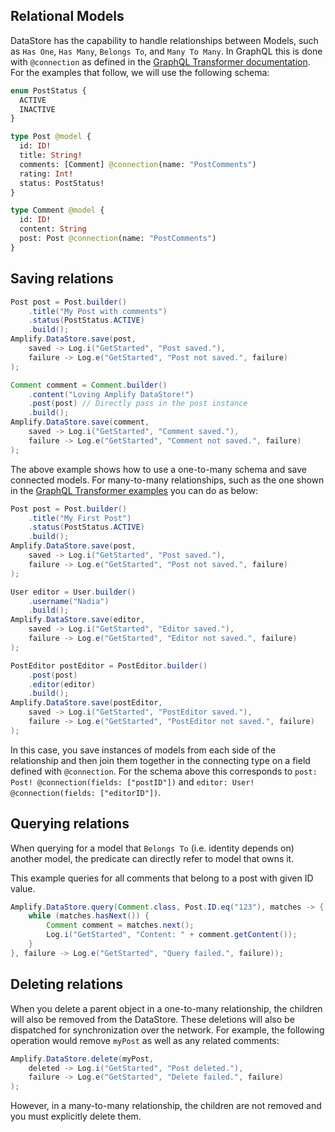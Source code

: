 ## Relational Models

DataStore has the capability to handle relationships between Models, such as `Has One`, `Has Many`, `Belongs To`, and `Many To Many`. In GraphQL this is done with `@connection` as defined in the [GraphQL Transformer documentation](https://aws-amplify.github.io/docs/cli-toolchain/graphql#connection).  For the examples that follow, we will use the following schema:

```graphql
enum PostStatus {
  ACTIVE
  INACTIVE
}

type Post @model {
  id: ID!
  title: String!
  comments: [Comment] @connection(name: "PostComments")
  rating: Int!
  status: PostStatus!
}

type Comment @model {
  id: ID!
  content: String
  post: Post @connection(name: "PostComments")
}
```

## Saving relations

```java
Post post = Post.builder()
    .title("My Post with comments")
    .status(PostStatus.ACTIVE)
    .build();
Amplify.DataStore.save(post,
    saved -> Log.i("GetStarted", "Post saved."),
    failure -> Log.e("GetStarted", "Post not saved.", failure)
);

Comment comment = Comment.builder()
    .content("Loving Amplify DataStore!")
    .post(post) // Directly pass in the post instance
    .build();
Amplify.DataStore.save(comment,
    saved -> Log.i("GetStarted", "Comment saved."),
    failure -> Log.e("GetStarted", "Comment not saved.", failure)
);
```

The above example shows how to use a one-to-many schema and save connected models. For many-to-many relationships, such as the one shown in the [GraphQL Transformer examples](https://aws-amplify.github.io/docs/cli-toolchain/graphql#connection) you can do as below:

```java
Post post = Post.builder()
    .title("My First Post")
    .status(PostStatus.ACTIVE)
    .build();
Amplify.DataStore.save(post,
    saved -> Log.i("GetStarted", "Post saved."),
    failure -> Log.e("GetStarted", "Post not saved.", failure)
);

User editor = User.builder()
    .username("Nadia")
    .build();
Amplify.DataStore.save(editor,
    saved -> Log.i("GetStarted", "Editor saved."),
    failure -> Log.e("GetStarted", "Editor not saved.", failure)
);

PostEditor postEditor = PostEditor.builder()
    .post(post)
    .editor(editor)
    .build();
Amplify.DataStore.save(postEditor,
    saved -> Log.i("GetStarted", "PostEditor saved."),
    failure -> Log.e("GetStarted", "PostEditor not saved.", failure)
);
```

In this case, you save instances of models from each side of the relationship and then join them together in the connecting type on a field defined with `@connection`. For the schema above this corresponds to `post: Post! @connection(fields: ["postID"])` and `editor: User! @connection(fields: ["editorID"])`.

## Querying relations

When querying for a model that `Belongs To` (i.e. identity depends on) another model, the predicate can directly refer to model that owns it.

This example queries for all comments that belong to a post with given ID value.

```java
Amplify.DataStore.query(Comment.class, Post.ID.eq("123"), matches -> {
    while (matches.hasNext()) {
        Comment comment = matches.next();
        Log.i("GetStarted", "Content: " + comment.getContent());
    }
}, failure -> Log.e("GetStarted", "Query failed.", failure));
```

## Deleting relations

When you delete a parent object in a one-to-many relationship, the children will also be removed from the DataStore. These deletions will also be dispatched for synchronization over the network. For example, the following operation would remove `myPost` as well as any related comments:

```java
Amplify.DataStore.delete(myPost,
    deleted -> Log.i("GetStarted", "Post deleted."),
    failure -> Log.e("GetStarted", "Delete failed.", failure)
);
```

However, in a many-to-many relationship, the children are not removed and you must explicitly delete them.

